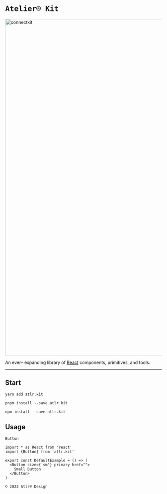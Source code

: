 # `Atelier® Kit`

<a href="https://kit-demo.vercel.app/">
  <img width="1080" alt="connectkit" src="https://atelierdesign.s3.us-east-1.amazonaws.com/assets/kit.png">
</a>

An ever– expanding library of [React](https://reactjs.org/) components, primitives, and tools.

<hr />

## Start

```yarn
yarn add atlr.kit
```

```pnpm
pnpm install --save atlr.kit
```

```npm
npm install --save atlr.kit
```

## Usage

`Button`

```tsx
import * as React from 'react'
import {Button} from 'atlr.kit'

export const DefaultExample = () => (
  <Button size={'sm'} primary href="">
    Small Button
  </Button>
)
```

`© 2023 Atlr® Design`
